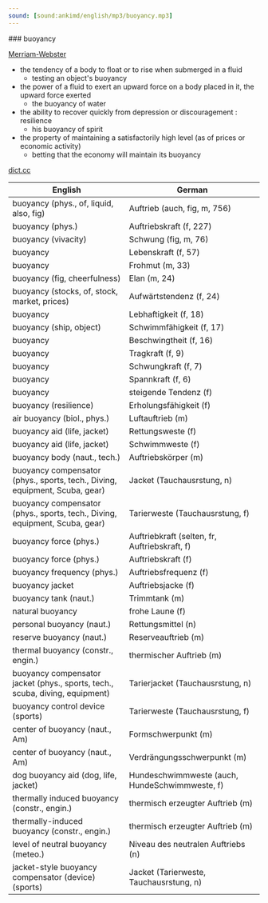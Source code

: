 ```yaml
---
sound: [sound:ankimd/english/mp3/buoyancy.mp3]
---
```


\### buoyancy

[Merriam-Webster](https://www.merriam-webster.com/dictionary/buoyancy)

- the tendency of a body to float or to rise when submerged in a fluid
    - testing an object's buoyancy
- the power of a fluid to exert an upward force on a body placed in it, the upward force exerted
    - the buoyancy of water
- the ability to recover quickly from depression or discouragement : resilience
    - his buoyancy of spirit
- the property of maintaining a satisfactorily high level (as of prices or economic activity)
    - betting that the economy will maintain its buoyancy

[dict.cc](https://www.dict.cc/buoyancy)

| English        | German       |
| -------------- | ------------ |
| buoyancy (phys., of, liquid, also, fig) | Auftrieb (auch, fig, m, 756) |
| buoyancy (phys.) | Auftriebskraft (f, 227) |
| buoyancy (vivacity) | Schwung (fig, m, 76) |
| buoyancy | Lebenskraft (f, 57) |
| buoyancy | Frohmut (m, 33) |
| buoyancy (fig, cheerfulness) | Elan (m, 24) |
| buoyancy (stocks, of, stock, market, prices) | Aufwärtstendenz (f, 24) |
| buoyancy | Lebhaftigkeit (f, 18) |
| buoyancy (ship, object) | Schwimmfähigkeit (f, 17) |
| buoyancy | Beschwingtheit (f, 16) |
| buoyancy | Tragkraft (f, 9) |
| buoyancy | Schwungkraft (f, 7) |
| buoyancy | Spannkraft (f, 6) |
| buoyancy | steigende Tendenz (f) |
| buoyancy (resilience) | Erholungsfähigkeit (f) |
| air buoyancy (biol., phys.) | Luftauftrieb (m) |
| buoyancy aid (life, jacket) | Rettungsweste (f) |
| buoyancy aid (life, jacket) | Schwimmweste (f) |
| buoyancy body (naut., tech.) | Auftriebskörper (m) |
| buoyancy compensator <BC> (phys., sports, tech., Diving, equipment, Scuba, gear) | Jacket (Tauchausrstung, n) |
| buoyancy compensator <BC> (phys., sports, tech., Diving, equipment, Scuba, gear) | Tarierweste (Tauchausrstung, f) |
| buoyancy force (phys.) | Auftriebkraft (selten, fr, Auftriebskraft, f) |
| buoyancy force (phys.) | Auftriebskraft (f) |
| buoyancy frequency (phys.) | Auftriebsfrequenz (f) |
| buoyancy jacket | Auftriebsjacke (f) |
| buoyancy tank (naut.) | Trimmtank (m) |
| natural buoyancy | frohe Laune (f) |
| personal buoyancy (naut.) | Rettungsmittel (n) |
| reserve buoyancy (naut.) | Reserveauftrieb (m) |
| thermal buoyancy (constr., engin.) | thermischer Auftrieb (m) |
| buoyancy compensator jacket <BCJ> (phys., sports, tech., scuba, diving, equipment) | Tarierjacket (Tauchausrstung, n) |
| buoyancy control device <BCD> (sports) | Tarierweste (Tauchausrstung, f) |
| center of buoyancy (naut., Am) | Formschwerpunkt (m) |
| center of buoyancy (naut., Am) | Verdrängungsschwerpunkt (m) |
| dog buoyancy aid (dog, life, jacket) | Hundeschwimmweste (auch, HundeSchwimmweste, f) |
| thermally induced buoyancy (constr., engin.) | thermisch erzeugter Auftrieb (m) |
| thermally-induced buoyancy (constr., engin.) | thermisch erzeugter Auftrieb (m) |
| level of neutral buoyancy <LNB> (meteo.) | Niveau des neutralen Auftriebs (n) |
| jacket-style buoyancy compensator (device) <jacket-style BCD> (sports) | Jacket (Tarierweste, Tauchausrstung, n) |
